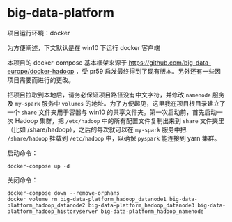 # big-data-platform

项目运行环境：docker

为方便阐述，下文默认是在 win10 下运行 docker 客户端

本项目的 docker-compose 基本框架来源于 https://github.com/big-data-europe/docker-hadoop ，受 pr59 启发最终得到了现有版本。另外还有一些因项目需要而进行的更改。

把项目拉取到本地后，请务必保证项目路径没有中文字符，并修改 `namenode` 服务及 `my-spark` 服务中 `volumes` 的地址。为了方便起见，这里我在项目根目录建立了一个 `share` 文件夹用于容器与 win10 的共享文件夹。第一次启动前，首先启动一次 Hadoop 集群，把 `/etc/hadoop` 中的所有配置文件复制出来到 `share` 文件夹里（比如 /share/hadoop），之后的每次就可以在 `my-spark` 服务中把 `/share/hadoop` 挂载到 `/etc/hadoop` 中，以确保 `pyspark` 能连接到 yarn 集群。

启动命令：
```
docker-compose up -d
```
关闭命令：
```
docker-compose down --remove-orphans
docker volume rm big-data-platform_hadoop_datanode1 big-data-platform_hadoop_datanode2 big-data-platform_hadoop_datanode3 big-data-platform_hadoop_historyserver big-data-platform_hadoop_namenode
```